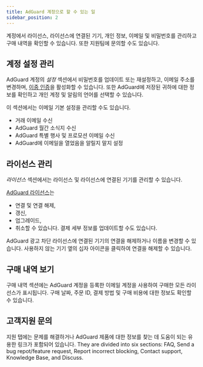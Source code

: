 ```yaml
---
title: AdGuard 계정으로 할 수 있는 일
sidebar_position: 2
---
```


계정에서 라이선스, 라이선스에 연결된 기기, 개인 정보, 이메일 및 비밀번호를 관리하고 구매 내역을 확인할 수 있습니다. 또한 지원팀에 문의할 수도 있습니다.

## 계정 설정 관리

AdGuard 계정의 *설정* 섹션에서 비밀번호를 업데이트 또는 재설정하고, 이메일 주소를 변경하며, [이중 인증](../2fa)을 활성화할 수 있습니다. 또한 AdGuard에 저장된 귀하에 대한 정보를 확인하고 개인 계정 및 알림의 언어를 선택할 수 있습니다.

이 섹션에서는 이메일 기본 설정을 관리할 수도 있습니다.

- 거래 이메일 수신
- AdGuard 월간 소식지 수신
- AdGuard 특별 행사 및 프로모션 이메일 수신
- AdGuard에 이메일을 열었음을 알릴지 말지 설정

## 라이선스 관리

*라이선스* 섹션에서는 라이선스 및 라이선스에 연결된 기기를 관리할 수 있습니다.

[AdGuard 라이선스](../../license/what-is)는

- 연결 및 연결 해제,
- 갱신,
- 업그레이드,
- 취소할 수 있습니다. 결제 세부 정보를 업데이트할 수도 있습니다.

AdGuard 광고 차단 라이선스에 연결된 기기의 연결을 해제하거나 이름을 변경할 수 있습니다. 사용하지 않는 기기 옆의 십자 아이콘을 클릭하여 연결을 해제할 수 있습니다.

## 구매 내역 보기

구매 내역 섹션에는 AdGuard 계정을 등록한 이메일 계정을 사용하여 구매한 모든 라이선스가 표시됩니다. 구매 날짜, 주문 ID, 결제 방법 및 구매 비용에 대한 정보도 확인할 수 있습니다.

## 고객지원 문의

지원 탭에는 문제를 해결하거나 AdGuard 제품에 대한 정보를 찾는 데 도움이 되는 유용한 링크가 포함되어 있습니다. They are divided into six sections: FAQ, Send a bug repot/feature request, Report incorrect blocking, Contact support, Knowledge Base, and Discuss.
